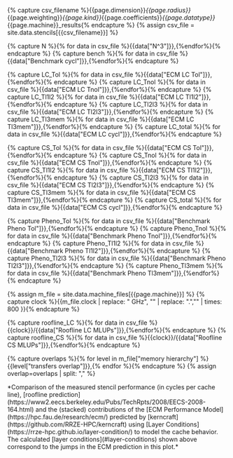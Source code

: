 
{% capture csv_filename %}{{page.dimension}}_{{page.radius}}_{{page.weighting}}_{{page.kind}}_{{page.coefficients}}_{{page.datatype}}_{{page.machine}}_results{% endcapture %}
{% assign csv_file = site.data.stencils[{{csv_filename}}] %}

{% capture N %}{% for data in csv_file %}{{data["N^3"]}},{%endfor%}{% endcapture %}
{% capture bench %}{% for data in csv_file %}{{data["Benchmark cycl"]}},{%endfor%}{% endcapture %}

{% capture LC_Tol %}{% for data in csv_file %}{{data["ECM LC Tol"]}},{%endfor%}{% endcapture %}
{% capture LC_Tnol %}{% for data in csv_file %}{{data["ECM LC Tnol"]}},{%endfor%}{% endcapture %}
{% capture LC_Tl1l2 %}{% for data in csv_file %}{{data["ECM LC Tl1l2"]}},{%endfor%}{% endcapture %}
{% capture LC_Tl2l3 %}{% for data in csv_file %}{{data["ECM LC Tl2l3"]}},{%endfor%}{% endcapture %}
{% capture LC_Tl3mem %}{% for data in csv_file %}{{data["ECM LC Tl3mem"]}},{%endfor%}{% endcapture %}
{% capture LC_total %}{% for data in csv_file %}{{data["ECM LC cycl"]}},{%endfor%}{% endcapture %}

{% capture CS_Tol %}{% for data in csv_file %}{{data["ECM CS Tol"]}},{%endfor%}{% endcapture %}
{% capture CS_Tnol %}{% for data in csv_file %}{{data["ECM CS Tnol"]}},{%endfor%}{% endcapture %}
{% capture CS_Tl1l2 %}{% for data in csv_file %}{{data["ECM CS Tl1l2"]}},{%endfor%}{% endcapture %}
{% capture CS_Tl2l3 %}{% for data in csv_file %}{{data["ECM CS Tl2l3"]}},{%endfor%}{% endcapture %}
{% capture CS_Tl3mem %}{% for data in csv_file %}{{data["ECM CS Tl3mem"]}},{%endfor%}{% endcapture %}
{% capture CS_total %}{% for data in csv_file %}{{data["ECM CS cycl"]}},{%endfor%}{% endcapture %}

{% capture Pheno_Tol %}{% for data in csv_file %}{{data["Benchmark Pheno Tol"]}},{%endfor%}{% endcapture %}
{% capture Pheno_Tnol %}{% for data in csv_file %}{{data["Benchmark Pheno Tnol"]}},{%endfor%}{% endcapture %}
{% capture Pheno_Tl1l2 %}{% for data in csv_file %}{{data["Benchmark Pheno Tl1l2"]}},{%endfor%}{% endcapture %}
{% capture Pheno_Tl2l3 %}{% for data in csv_file %}{{data["Benchmark Pheno Tl2l3"]}},{%endfor%}{% endcapture %}
{% capture Pheno_Tl3mem %}{% for data in csv_file %}{{data["Benchmark Pheno Tl3mem"]}},{%endfor%}{% endcapture %}

{% assign m_file = site.data.machine_files[{{page.machine}}] %}
{% capture clock %}{{m_file.clock | replace: " GHz", "" | replace: ".","" | times: 800 }}{% endcapture %}

{% capture roofline_LC %}{% for data in csv_file %}{{clock}}/{{data["Roofline LC MLUPs"]}},{%endfor%}{% endcapture %}
{% capture roofline_CS %}{% for data in csv_file %}{{clock}}/{{data["Roofline CS MLUPs"]}},{%endfor%}{% endcapture %}

{% capture overlaps %}{% for level in m_file["memory hierarchy"] %}{{level["transfers overlap"]}},{% endfor %}{% endcapture %}
{% assign overlap=overlaps | split: "," %}

<div  markdown="1" class="ecm" id="ecm_LC" >
*Comparison of the measured stencil performance (in cycles per cache line), [roofline prediction](https://www2.eecs.berkeley.edu/Pubs/TechRpts/2008/EECS-2008-164.html) and the (stacked) contributions of the [ECM Performance Model](https://hpc.fau.de/research/ecm/) predicted by [kerncraft](https://github.com/RRZE-HPC/kerncraft) using [Layer Conditions](https://rrze-hpc.github.io/layer-condition/) to model the cache behavior. The calculated [layer conditions](#layer-conditions) shown above correspond to the jumps in the ECM prediction in this plot.*
</div>

<div  markdown="1" class="ecm" id="ecm_CS" style="display:none;" >
*Comparison of the measured stencil performance (in cycles per cache line), [roofline prediction](https://www2.eecs.berkeley.edu/Pubs/TechRpts/2008/EECS-2008-164.html) and the (stacked) contributions of the [ECM Performance Model](https://hpc.fau.de/research/ecm/) predicted by [kerncraft](https://github.com/RRZE-HPC/kerncraft) using [Cache Simulation](https://github.com/RRZE-HPC/pycachesim) to model the cache behavior.*
</div>

<div  markdown="1" class="ecm" id="ecm_Pheno" style="display:none;" >
*Comparison of the measured stencil performance (in cycles per cache line), [roofline prediction](https://www2.eecs.berkeley.edu/Pubs/TechRpts/2008/EECS-2008-164.html) and the (stacked) contributions of the phenomenological [ECM Performance Model](https://hpc.fau.de/research/ecm/) measured with [kerncraft](https://github.com/RRZE-HPC/kerncraft). The phenomenological ECM Model is completely derived from performance counter measurements during benchmark execution.*
</div>

<script>
var trace_benchmark = {
  type: "scatter",
  mode: "markers",
  marker: { symbol: "cross-thin-open" },
  x: [{{N}}],
  y: [{{bench}}],
  line: {color: 'black'},
  name: "Benchmark"
};

{% for i in (1..2) %}
{% if i == 1 %}
{% assign script_name = "LC" %}
{% assign script_data_RFL = roofline_LC %}
{% elsif i == 2 %}
{% assign script_name = "CS" %}
{% assign script_data_RFL = roofline_CS %}
{% endif %}

var trace_roofline_{{script_name}} = {
  type: "scatter",
  mode: "lines+markers",
  marker: { symbol: "circle-open", maxdisplayed: 5 },
  x: [{{N}}],
  y: [{{script_data_RFL}}],
  line: {color: 'green'},
  name: "Roofline /w {{script_name}}",
};
{% endfor %}

{% for i in (1..3) %}
{% if i == 1 %}
{% assign script_name = "LC" %}
{% assign script_data_Tol = LC_Tol %}
{% assign script_data_Tnol = LC_Tnol %}
{% assign script_data_Tl1l2 = LC_Tl1l2 %}
{% assign script_data_Tl2l3 = LC_Tl2l3 %}
{% assign script_data_Tl3mem = LC_Tl3mem %}
{% assign script_data_Ttotal = LC_total %}
{% elsif i == 2 %}
{% assign script_name = "CS" %}
{% assign script_data_Tol = CS_Tol %}
{% assign script_data_Tnol = CS_Tnol %}
{% assign script_data_Tl1l2 = CS_Tl1l2 %}
{% assign script_data_Tl2l3 = CS_Tl2l3 %}
{% assign script_data_Tl3mem = CS_Tl3mem %}
{% assign script_data_Ttotal = CS_total %}
{% elsif i == 3 %}
{% assign script_name = "Pheno" %}
{% assign script_data_Tol = Pheno_Tol %}
{% assign script_data_Tnol = Pheno_Tnol %}
{% assign script_data_Tl1l2 = Pheno_Tl1l2 %}
{% assign script_data_Tl2l3 = Pheno_Tl2l3 %}
{% assign script_data_Tl3mem = Pheno_Tl3mem %}
{% assign script_data_Ttotal = '' %}
{% endif %}

var trace_Tol_{{script_name}} = {
  type: "scatter",
  mode: "lines+markers",
  marker: { symbol: "square-open", maxdisplayed: 5 },
  x: [{{N}}],
  y: [{{script_data_Tol}}],
  line: {color: '#d62728'},
  name: "T<sub>OL</sub>"
};
var trace_Tnol_{{script_name}} = {
  {%- if overlap[0] == "true" %}
  type: "scatter",
  mode: "lines+markers",
  marker: { symbol: "triangle-up-open", maxdisplayed: 5 },
  line: {color: '#1f77b4'},
  {%- else %}
  type: "histogram",
  xbins: {size:10},
  histfunc: "sum",
  marker: {color: '#1f77b4'},
  {% endif %}
  x: [{{N}}],
  y: [{{script_data_Tnol}}],
  name: "T<sub>nOL</sub>"
};
var trace_Tl1l2_{{script_name}} = {
  {%- if overlap[1] == "true" %}
  type: "scatter",
  mode: "lines+markers",
  marker: { symbol: "triangle-down-open", maxdisplayed: 5 },
  line: {color: '#aec7e8'},
  {%- else %}
  type: "histogram",
  xbins: {size:10},
  histfunc: "sum",
  marker: {color: '#aec7e8'},
  {% endif %}
  x: [{{N}}],
  y: [{{script_data_Tl1l2}}],
  name: "T<sub>L1-L2</sub>"
};
var trace_Tl2l3_{{script_name}} = {
  {%- if overlap[2] == "true" %}
  type: "scatter",
  mode: "lines+markers",
  marker: { symbol: "hexagon-open", maxdisplayed: 5 },
  line: {color: '#ff7f0e'},
  {%- else %}
  type: "histogram",
  xbins: {size:10},
  histfunc: "sum",
  marker: {color: '#ff7f0e'},
  {% endif %}
  x: [{{N}}],
  y: [{{script_data_Tl2l3}}],
  name: "T<sub>L2-L3</sub>"
};
var trace_Tl3mem_{{script_name}} = {
  {%- if overlap[3] == "true" %}
  type: "scatter",
  mode: "lines+markers",
  marker: { symbol: "star-diamond-open", maxdisplayed: 5 },
  line: {color: '#ffbb78'},
  {%- else %}
  type: "histogram",
  xbins: {size:10},
  histfunc: "sum",
  marker: {color: '#ffbb78'},
  {% endif %}
  x: [{{N}}],
  y: [{{script_data_Tl3mem}}],
  name: "T<sub>L3-MEM</sub>"
};
var trace_Ttotal_{{script_name}} = {
  type: "scatter",
  mode: "lines",
  x: [{{N}}],
  y: [{{script_data_Ttotal}}],
  line: {color: 'rgba(0,0,0,0)'},
  showlegend: false,
  name: "T<sub>ECM total</sub>"
};
{% endfor %}

var data_LC = [trace_roofline_LC,trace_benchmark,trace_Tol_LC,trace_Tnol_LC,
               trace_Tl1l2_LC,trace_Tl2l3_LC,trace_Tl3mem_LC,trace_Ttotal_LC];
var data_CS = [trace_roofline_CS,trace_benchmark,trace_Tol_CS,trace_Tnol_CS,
               trace_Tl1l2_CS,trace_Tl2l3_CS,trace_Tl3mem_CS,trace_Ttotal_CS];
var data_Pheno = [trace_roofline_LC,trace_benchmark,trace_Tol_Pheno,trace_Tnol_Pheno,
                  trace_Tl1l2_Pheno,trace_Tl2l3_Pheno,trace_Tl3mem_Pheno];

var layout = {
  margin: { l: 40, r: 35, t: 10, b: 40},
  xaxis: {title: "Grid Size (N^{{page.dimension | replace: 'D', ''}})",
          dticks: 50,
          tick0: 0},
  yaxis: {title: 'Cycles / Cacheline',
          tick0: 0},
  barmode: 'stack',
  legend: { orientation: "h",y:1.1 },
  width: 600,
  height: 450,
};

var config = {locale: 'en'};
Plotly.newPlot('ecm_LC', data_LC, layout, config);
Plotly.newPlot('ecm_CS', data_CS, layout, config);
Plotly.newPlot('ecm_Pheno', data_Pheno, layout, config);
</script>

